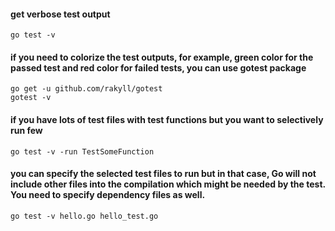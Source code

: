 #### get verbose test output
```
go test -v
```
#### if you need to colorize the test outputs, for example, green color for the passed test and red color for failed tests, you can use gotest package
```
go get -u github.com/rakyll/gotest
gotest -v
```
#### if you have lots of test files with test functions but you want to selectively run few
```
go test -v -run TestSomeFunction
```
#### you can specify the selected test files to run but in that case, Go will not include other files into the compilation which might be needed by the test. You need to specify dependency files as well.
```
go test -v hello.go hello_test.go
```